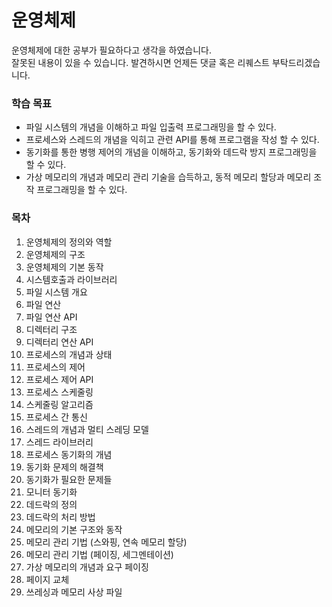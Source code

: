 # 운영체제 
운영체제에 대한 공부가 필요하다고 생각을 하였습니다.  
잘못된 내용이 있을 수 있습니다. 발견하시면 언제든 댓글 혹은 리퀘스트 부탁드리겠습니다.

### 학습 목표
* 파일 시스템의 개념을 이해하고 파일 입출력 프로그래밍을 할 수 있다.
* 프로세스와 스레드의 개념을 익히고 관련 API를 통해 프로그램을 작성 할 수 있다.
* 동기화를 통한 병행 제어의 개념을 이해하고, 동기화와 데드락 방지 프로그래밍을 할 수 있다.
* 가상 메모리의 개념과 메모리 관리 기술을 습득하고, 동적 메모리 할당과 메모리 조작 프로그래밍을 할 수 있다.

### 목차
1. 운영체제의 정의와 역할
2. 운영체제의 구조
3. 운영체제의 기본 동작  
4. 시스템호출과 라이브러리 
5. 파일 시스템 개요
6. 파일 연산
7. 파일 연산 API
8. 디렉터리 구조
9. 디렉터리 연산 API
10. 프로세스의 개념과 상태
11. 프로세스의 제어
12. 프로세스 제어 API
13. 프로세스 스케줄링
14. 스케줄링 알고리즘
15. 프로세스 간 통신
16. 스레드의 개념과 멀티 스레딩 모델
17. 스레드 라이브러리
18. 프로세스 동기화의 개념
19. 동기화 문제의 해결책
20. 동기화가 필요한 문제들
21. 모니터 동기화
22. 데드락의 정의
23. 데드락의 처리 방법
24. 메모리의 기본 구조와 동작
25. 메모리 관리 기법 (스와핑, 연속 메모리 할당)
26. 메모리 관리 기법 (페이징, 세그멘테이션)
27. 가상 메모리의 개념과 요구 페이징
28. 페이지 교체
29. 쓰레싱과 메모리 사상 파일